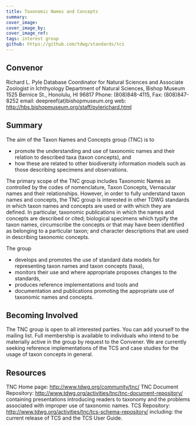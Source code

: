```yaml
---
title: Taxonomic Names and Concepts
summary: 
cover_image: 
cover_image_by: 
cover_image_ref: 
tags: interest group
github: https://github.com/tdwg/standards/tcs
---
```


## Convenor

Richard L. Pyle
Database Coordinator for Natural Sciences and
Associate Zoologist in Ichthyology Department of Natural Sciences, Bishop Museum
1525 Bernice St., Honolulu, HI 96817
Phone: (808)848-4115, Fax: (808)847-8252
email: deepreef(at)bishopmuseum.org
web: http://hbs.bishopmuseum.org/staff/pylerichard.html

## Summary

The aim of the Taxon Names and Concepts group (TNC) is to

 - promote the understanding and use of taxonomic names and their relation to described taxa (taxon concepts), and
 - how these are related to other biodiversity information models such as those describing specimens and observations.

The primary scope of the TNC group includes Taxonomic Names as controlled by the codes of nomenclature, Taxon Concepts, Vernacular names and their relationships. However, in order to fully understand taxon names and concepts, the TNC group is interested in other TDWG standards in which taxon names and concepts are used or with which they are defined. In particular, taxonomic publications in which the names and concepts are described or cited; biological specimens which typify the taxon names, circumscribe the concepts or that may have been identified as belonging to a particular taxon; and character descriptions that are used in describing taxonomic concepts.

The group 

 - develops and promotes the use of standard data models for representing taxon names and taxon concepts (taxa),
 - monitors their use and where appropriate proposes changes to the standards,
 - produces reference implementations and tools and
 - documentation and publications promoting the appropriate use of taxonomic names and concepts.

## Becoming Involved

The TNC group is open to all interested parties. You can add yourself to the mailing list. Full membership is available to individuals who intend to be materially active in the group by request to the Convener. We are currently seeking reference implementations of the TCS and case studies for the usage of taxon concepts in general.

## Resources

TNC Home page: http://www.tdwg.org/community/tnc/
TNC Document Repository: http://www.tdwg.org/activities/tnc/tnc-document-repository/ containing presentations introducing readers to taxonomy and the problems associated with improper use of taxonomic names.
TCS Repository: http://www.tdwg.org/activities/tnc/tcs-schema-repository/ including: the current release of TCS and the TCS User Guide.
